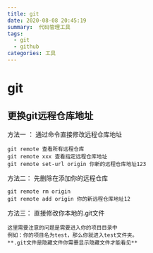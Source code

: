 ```yaml
---
title: git
date: 2020-08-08 20:45:19
summary:  代码管理工具
tags: 
  - git
  - github
categories: 工具
---
```


# git

## 更换git远程仓库地址

方法一 ： 通过命令直接修改远程仓库地址

```shell
git remote 查看所有远程仓库
git remote xxx 查看指定远程仓库地址
git remote set-url origin 你新的远程仓库地址123
```

方法二： 先删除在添加你的远程仓库

```shell
git remote rm origin
git remote add origin 你的新远程仓库地址12
```

方法三： 直接修改你本地的.git文件

```shell
这里需要注意的问题是需要进入你的项目目录中
例如：你的项目名为test，那么你就进入test文件夹。
**.git文件是隐藏文件你需要显示隐藏文件才能看见**
```

